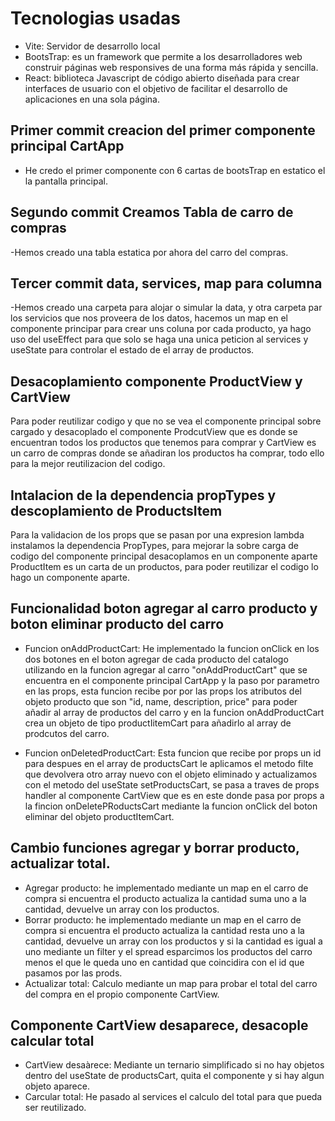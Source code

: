 # Tecnologias usadas
- Vite: Servidor de desarrollo local
- BootsTrap: es un framework que permite a los desarrolladores web construir páginas web responsives de una forma más rápida y sencilla.
- React: biblioteca Javascript de código abierto diseñada para crear interfaces de usuario con el objetivo de facilitar el desarrollo de aplicaciones en una sola página.

## Primer commit creacion del primer componente principal CartApp
- He credo el primer componente con 6 cartas de bootsTrap en estatico el la pantalla principal.

## Segundo commit Creamos Tabla de carro de compras
-Hemos creado una tabla estatica por ahora del carro del compras.

## Tercer commit data, services, map para columna
-Hemos creado una carpeta para alojar o simular la data, y otra carpeta par los servicios que nos proveera de los datos, hacemos un map en el componente principar para crear uns coluna por cada producto, ya hago uso del useEffect para que solo se haga una unica peticion al services y useState para controlar el estado de el array de productos.

## Desacoplamiento componente ProductView y CartView
Para poder reutilizar codigo y que no se vea el componente principal sobre cargado y desacoplado el componente ProdcutView que es donde se encuentran todos los productos que tenemos para comprar y CartView es un carro de compras donde se añadiran los productos ha comprar, todo ello para la mejor reutilizacion del codigo.

## Intalacion de la dependencia propTypes y descoplamiento de ProductsItem
Para la validacion de los props que se pasan por una expresion lambda instalamos la dependencia PropTypes, para mejorar la sobre carga de codigo del componente principal desacoplamos en un componente aparte ProductItem es un carta de un productos, para poder reutilizar el codigo lo hago un componente aparte.

## Funcionalidad boton agregar al carro producto y boton eliminar producto del carro
- Funcion onAddProductCart: He implementado la funcion onClick en los dos botones en el boton agregar de cada producto del catalogo utilizando en la funcion agregar al carro "onAddProductCart" que se encuentra en el componente principal CartApp y la paso por parametro en las props, esta funcion recibe por por las props los atributos del objeto producto que son "id, name, description, price" para poder añadir al array de productos del carro y en la funcion onAddProductCart crea un objeto de tipo productIitemCart para añadirlo al array de prodcutos del carro.

- Funcion onDeletedProductCart: Esta funcion que recibe por props un id para despues en el array de productsCart le aplicamos el metodo filte que devolvera otro array nuevo con el objeto eliminado y actualizamos con el metodo del useState setProductsCart, se pasa a traves de props handler al componente CartView que es en este donde pasa por props a la fincion onDeletePRoductsCart mediante la funcion onClick del boton eliminar del objeto productItemCart.

## Cambio funciones agregar y borrar producto, actualizar total.
- Agregar producto: he implementado mediante un map en el carro de compra si encuentra el producto actualiza la cantidad suma uno a la cantidad, devuelve un array con los productos.
- Borrar producto: he implementado mediante un map en el carro de compra si encuentra el producto actualiza la cantidad resta uno a la cantidad, devuelve un array con los productos y si la cantidad es igual a uno mediante un filter y el spread esparcimos los productos del carro menos el que le queda uno en cantidad que coincidira con el id que pasamos por las prods.
- Actualizar total: Calculo mediante un map para probar el total del carro del compra en el propio componente CartView.

## Componente CartView desaparece, desacople calcular total
- CartView desaàrece: Mediante un ternario simplificado si no hay objetos dentro del useState de productsCart, quita el componente y si hay algun objeto aparece.
- Carcular total: He pasado al services el calculo del total para que pueda ser reutilizado.
